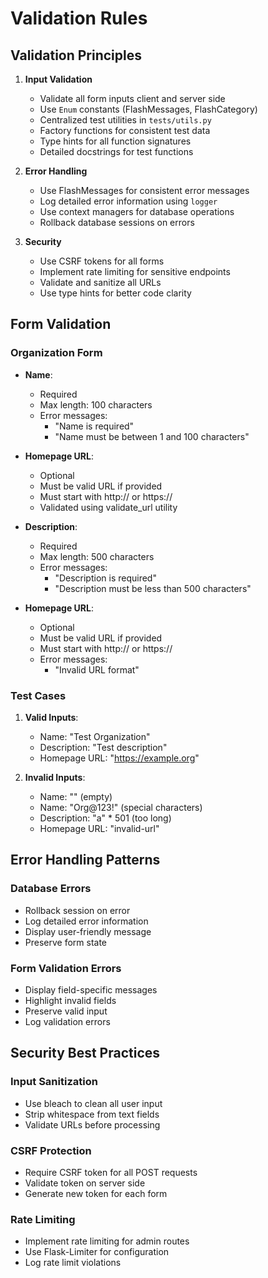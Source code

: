 # Validation Rules

## Validation Principles
1. **Input Validation**
   - Validate all form inputs client and server side
   - Use `Enum` constants (FlashMessages, FlashCategory)
   - Centralized test utilities in `tests/utils.py`
   - Factory functions for consistent test data
   - Type hints for all function signatures
   - Detailed docstrings for test functions

2. **Error Handling**
   - Use FlashMessages for consistent error messages
   - Log detailed error information using `logger`
   - Use context managers for database operations
   - Rollback database sessions on errors

3. **Security**
   - Use CSRF tokens for all forms
   - Implement rate limiting for sensitive endpoints
   - Validate and sanitize all URLs
   - Use type hints for better code clarity

## Form Validation

### Organization Form
- **Name**:
  - Required
  - Max length: 100 characters
  - Error messages:
    - "Name is required"
    - "Name must be between 1 and 100 characters"
    
- **Homepage URL**:
  - Optional
  - Must be valid URL if provided
  - Must start with http:// or https://
  - Validated using validate_url utility

- **Description**:
  - Required
  - Max length: 500 characters
  - Error messages:
    - "Description is required"
    - "Description must be less than 500 characters"

- **Homepage URL**:
  - Optional
  - Must be valid URL if provided
  - Must start with http:// or https://
  - Error messages:
    - "Invalid URL format"

### Test Cases
1. **Valid Inputs**:
   - Name: "Test Organization"
   - Description: "Test description"
   - Homepage URL: "https://example.org"

2. **Invalid Inputs**:
   - Name: "" (empty)
   - Name: "Org@123!" (special characters)
   - Description: "a" * 501 (too long)
   - Homepage URL: "invalid-url"

## Error Handling Patterns

### Database Errors
- Rollback session on error
- Log detailed error information
- Display user-friendly message
- Preserve form state

### Form Validation Errors
- Display field-specific messages
- Highlight invalid fields
- Preserve valid input
- Log validation errors

## Security Best Practices

### Input Sanitization
- Use bleach to clean all user input
- Strip whitespace from text fields
- Validate URLs before processing

### CSRF Protection
- Require CSRF token for all POST requests
- Validate token on server side
- Generate new token for each form

### Rate Limiting
- Implement rate limiting for admin routes
- Use Flask-Limiter for configuration
- Log rate limit violations

